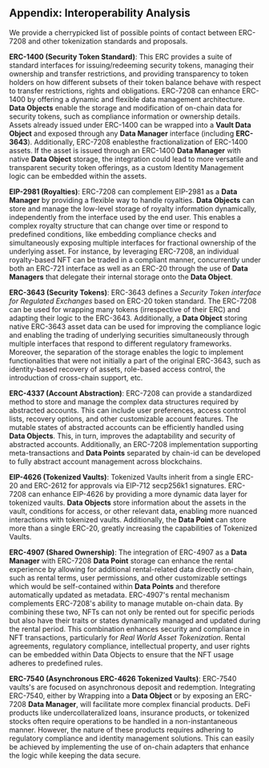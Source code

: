 
## Appendix: Interoperability Analysis

We provide a cherrypicked list of possible points of contact between ERC-7208 and other tokenization standards and proposals.

**ERC-1400 (Security Token Standard)**: This ERC provides a suite of standard interfaces for issuing/redeeming security tokens, managing their ownership and transfer restrictions, and providing transparency to token holders on how different subsets of their token balance behave with respect to transfer restrictions, rights and obligations. ERC-7208 can enhance ERC-1400 by offering a dynamic and flexible data management architecture. **Data Objects** enable the storage and modification of on-chain data for security tokens, such as compliance information or ownership details. Assets already issued under ERC-1400 can be wrapped into a **Vault Data Object** and exposed through any **Data Manager** interface (including **ERC-3643**). Additionally, ERC-7208 enablesthe fractionalization of ERC-1400 assets. If the asset is issued through an ERC-1400 **Data Manager** with native **Data Object** storage, the integration could lead to more versatile and transparent security token offerings, as a custom Identity Management logic can be embedded within the assets.

**EIP-2981 (Royalties)**: ERC-7208 can complement EIP-2981 as a **Data Manager** by providing a flexible way to handle royalties. **Data Objects** can store and manage the low-level storage of royalty information dynamically, independently from the interface used by the end user. This enables a complex royalty structure that can change over time or respond to predefined conditions, like embedding compliance checks and simultaneously exposing multiple interfaces for fractional ownership of the underlying asset. For instance, by leveraging ERC-7208, an individual royalty-based NFT can be traded in a compliant manner, concurrently under both an ERC-721 interface as well as an ERC-20 through the use of **Data Managers** that delegate their internal storage onto the **Data Object**.

**ERC-3643 (Security Tokens)**: ERC-3643 defines a *Security Token interface for Regulated Exchanges* based on ERC-20 token standard. The ERC-7208 can be used for wrapping many tokens (irrespective of their ERC) and adapting their logic to the ERC-3643. Additionally, a **Data Object** storing native ERC-3643 asset data can be used for improving the compliance logic and enabling the trading of underlying securities simultaneously through multiple interfaces that respond to different regulatory frameworks. Moreover, the separation of the storage enables the logic to implement functionalities that were not initially a part of the original ERC-3643, such as identity-based recovery of assets, role-based access control, the introduction of cross-chain support, etc.

**ERC-4337 (Account Abstraction)**: ERC-7208 can provide a standardized method to store and manage the complex data structures required by abstracted accounts. This can include user preferences, access control lists, recovery options, and other customizable account features. The mutable states of abstracted accounts can be efficiently handled using **Data Objects**. This, in turn, improves the adaptability and security of abstracted accounts. Additionally, an ERC-7208 implementation supporting meta-transactions and **Data Points** separated by chain-id can be developed to fully abstract account management across blockchains.

**EIP-4626 (Tokenized Vaults)**: Tokenized Vaults inherit from a single ERC-20 and ERC-2612 for approvals via EIP-712 secp256k1 signatures. ERC-7208 can enhance EIP-4626 by providing a more dynamic data layer for tokenized vaults. **Data Objects** store information about the assets in the vault, conditions for access, or other relevant data, enabling more nuanced interactions with tokenized vaults. Additionally, the **Data Point** can store more than a single ERC-20, greatly increasing the capabilities of Tokenized Vaults.

**ERC-4907 (Shared Ownership)**: The integration of ERC-4907 as a **Data Manager** with ERC-7208 **Data Point** storage can enhance the rental experience by allowing for additional rental-related data directly on-chain, such as rental terms, user permissions, and other customizable settings which would be self-contained within **Data Points** and therefore automatically updated as metadata. ERC-4907's rental mechanism complements ERC-7208's ability to manage mutable on-chain data. By combining these two, NFTs can not only be rented out for specific periods but also have their traits or states dynamically managed and updated during the rental period. This combination enhances security and compliance in NFT transactions, particularly for *Real World Asset Tokenization*. Rental agreements, regulatory compliance, intellectual property, and user rights can be embedded within Data Objects to ensure that the NFT usage adheres to predefined rules.

**ERC-7540 (Asynchronous ERC-4626 Tokenized Vaults)**: ERC-7540 vaults's are focused on asynchronous deposit and redemption. Integrating ERC-7540, either by Wrapping into a **Data Object** or by exposing an ERC-7208 **Data Manager**, will facilitate more complex financial products. DeFi products like undercollateralized loans, insurance products, or tokenized stocks often require operations to be handled in a non-instantaneous manner. However, the nature of these products requires adhering to regulatory compliance and identity management solutions. This can easily be achieved by implementing the use of on-chain adapters that enhance the logic while keeping the data secure.
